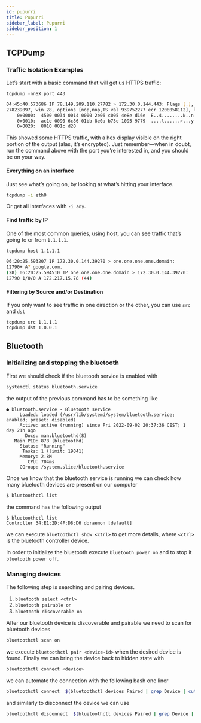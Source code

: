 ```yaml
---
id: pupurri
title: Pupurri
sidebar_label: Pupurri
sidebar_position: 1
---
```


## TCPDump

### Traffic Isolation Examples

Let’s start with a basic command that will get us HTTPS traffic:

```
tcpdump -nnSX port 443
```

```bash
04:45:40.573686 IP 78.149.209.110.27782 > 172.30.0.144.443: Flags [.], ack 
278239097, win 28, options [nop,nop,TS val 939752277 ecr 1208058112], length 0
    0x0000:  4500 0034 0014 0000 2e06 c005 4e8e d16e  E..4........N..n
    0x0010:  ac1e 0090 6c86 01bb 8e0a b73e 1095 9779  ....l......>...y
    0x0020:  8010 001c d20
```


This showed some HTTPS traffic, with a hex display visible on the right portion of the output (alas, it’s encrypted). Just remember—when in doubt, run the command above with the port you’re interested in, and you should be on your way.


#### Everything on an interface

Just see what’s going on, by looking at what’s hitting your interface.

```bash
tcpdump -i eth0
```

Or get all interfaces with `-i any`.

#### Find traffic by IP

One of the most common queries, using host, you can see traffic that’s going to or from `1.1.1.1`.



```bash
tcpdump host 1.1.1.1
```

```bash
06:20:25.593207 IP 172.30.0.144.39270 > one.one.one.one.domain: 
12790+ A? google.com. 
(28) 06:20:25.594510 IP one.one.one.one.domain > 172.30.0.144.39270: 
12790 1/0/0 A 172.217.15.78 (44)
```

#### Filtering by Source and/or Destination

If you only want to see traffic in one direction or the other, you can use `src` and `dst`

```
tcpdump src 1.1.1.1
tcpdump dst 1.0.0.1
```


## Bluetooth

### Initializing and stopping the bluetooth

First we should check if the bluetooth service is enabled with

```bash
systemctl status bluetooth.service
```

the output of the previous command has to be something like 

```
● bluetooth.service - Bluetooth service
     Loaded: loaded (/usr/lib/systemd/system/bluetooth.service; enabled; preset: disabled)
     Active: active (running) since Fri 2022-09-02 20:37:36 CEST; 1 day 21h ago
       Docs: man:bluetoothd(8)
   Main PID: 878 (bluetoothd)
     Status: "Running"
      Tasks: 1 (limit: 19041)
     Memory: 2.8M
        CPU: 704ms
     CGroup: /system.slice/bluetooth.service
```

Once we know that the bluetooth service is running we can check how many bluetooth devices are present on our computer

```bash
$ bluetoothctl list
```

the command has the following output

```
$ bluetoothctl list
Controller 34:E1:2D:4F:D8:D6 doraemon [default]
``` 

we can execute `bluetoothctl show <ctrl>` to get more details, where `<ctrl>` is the bluetooth controller device.  

In order to initialize the bluetooth execute `bluetooth power on` and to stop it `bluetooth power off`. 

### Managing devices

The following step is searching and pairing devices. 

1. `bluetooth select <ctrl>`
1. `bluetooth pairable on`
1. `bluetooth discoverable on`


After our bluetooth device is discoverable and pairable we need to scan for bluetooth devices

```bash
bluetoothctl scan on
```

we execute `bluetoothctl pair <device-id>` when the desired device is found. Finally we can bring the device back to hidden state with

```bash
bluetoothctl connect <device>
```

we can automate the connection with the following bash one liner

```bash
bluetoothctl connect  $(bluetoothctl devices Paired | grep Device | cut -d ' ' -f 2)
```

and similarly to disconnect the device we can use

```bash
bluetoothctl disconnect  $(bluetoothctl devices Paired | grep Device | cut -d ' ' -f 2)
```